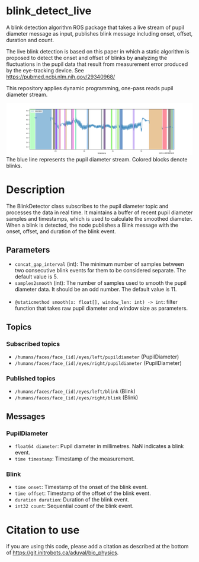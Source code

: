 # blink_detect_live
A blink detection algorithm ROS package that takes a live stream of pupil diameter message as input, publishes blink message including onset, offset, duration and count.

The live blink detection is based on this paper in which a static algorithm is proposed to detect the onset and offset of blinks by analyzing the fluctuations in the pupil data that result from measurement error produced by the eye-tracking device. See https://pubmed.ncbi.nlm.nih.gov/29340968/

This repository applies dynamic programming, one-pass reads pupil diameter stream.

![result](doc/Figure_1.png)
The blue line represents the pupil diameter stream. Colored blocks denote blinks.
# Description
The BlinkDetector class subscribes to the pupil diameter topic and processes the data in real time. It maintains a buffer of recent pupil diameter samples and timestamps, which is used to calculate the smoothed diameter. When a blink is detected, the node publishes a Blink message with the onset, offset, and duration of the blink event.
## Parameters
 - `concat_gap_interval` (int): The minimum number of samples between two consecutive blink events for them to be considered separate. The default value is 5.
 - `samples2smooth` (int): The number of samples used to smooth the pupil diameter data. It should be an odd number. The default value is 11.
 <br/><br/>
 - `@staticmethod smooth(x: float[], window_len: int) -> int`: filter function that takes raw pupil diameter and window size as parameters.

## Topics

### Subscribed topics
 - `/humans/faces/face_(id)/eyes/left/pupildiameter` (PupilDiameter)
 - `/humans/faces/face_(id)/eyes/right/pupildiameter` (PupilDiameter)
### Published topics
 - `/humans/faces/face_(id)/eyes/left/blink` (Blink)
 - `/humans/faces/face_(id)/eyes/right/blink` (Blink)
## Messages
### PupilDiameter
 - `float64 diameter`: Pupil diameter in millimetres. NaN indicates a blink event.
 - `time timestamp`: Timestamp of the measurement.
### Blink
 - `time onset`: Timestamp of the onset of the blink event.
 - `time offset`: Timestamp of the offset of the blink event.
 - `duration duration`: Duration of the blink event.
 - `int32 count`: Sequential count of the blink event.

# Citation to use
if you are using this code, please add a citation as described at the bottom of https://git.initrobots.ca/aduval/bio_physics.

